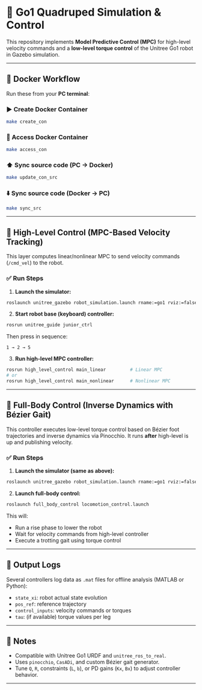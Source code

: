 # 🐾 Go1 Quadruped Simulation & Control

This repository implements **Model Predictive Control (MPC)** for high-level velocity commands and a **low-level torque control** of the Unitree Go1 robot in Gazebo simulation.

---

## 🔧 Docker Workflow

Run these from your **PC terminal**:

### ▶️ Create Docker Container
```bash
make create_con
```

### 🚪 Access Docker Container
```bash
make access_con
```

### ⬆️ Sync source code (PC → Docker)
```bash
make update_con_src
```

### ⬇️ Sync source code (Docker → PC)
```bash
make sync_src
```

---

## 🧠 High-Level Control (MPC-Based Velocity Tracking)

This layer computes linear/nonlinear MPC to send velocity commands (`/cmd_vel`) to the robot.

### ✅ Run Steps

1. **Launch the simulator:**
```bash
roslaunch unitree_gazebo robot_simulation.launch rname:=go1 rviz:=false
```

2. **Start robot base (keyboard) controller:**
```bash
rosrun unitree_guide junior_ctrl
```
Then press in sequence:
```
1 → 2 → 5
```

3. **Run high-level MPC controller:**
```bash
rosrun high_level_control main_linear         # Linear MPC
# or
rosrun high_level_control main_nonlinear      # Nonlinear MPC
```

---

## 🦿 Full-Body Control (Inverse Dynamics with Bézier Gait)

This controller executes low-level torque control based on Bézier foot trajectories and inverse dynamics via Pinocchio. It runs **after** high-level is up and publishing velocity.

### ✅ Run Steps

1. **Launch the simulator (same as above):**
```bash
roslaunch unitree_gazebo robot_simulation.launch rname:=go1 rviz:=false
```

2. **Launch full-body control:**
```bash
roslaunch full_body_control locomotion_control.launch
```

This will:
- Run a rise phase to lower the robot
- Wait for velocity commands from high-level controller
- Execute a trotting gait using torque control

---

## 📁 Output Logs

Several controllers log data as `.mat` files for offline analysis (MATLAB or Python):
- `state_xi`: robot actual state evolution
- `pos_ref`: reference trajectory
- `control_inputs`: velocity commands or torques
- `tau`: (if available) torque values per leg

---

## 📝 Notes

- Compatible with Unitree Go1 URDF and `unitree_ros_to_real`.
- Uses `pinocchio`, `CasADi`, and custom Bézier gait generator.
- Tune `Q`, `R`, constraints (`L`, `b`), or PD gains (`Kx`, `Bx`) to adjust controller behavior.

---
